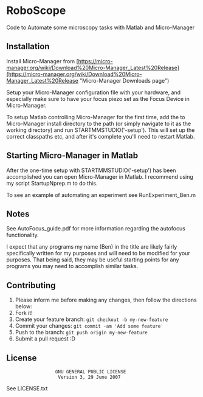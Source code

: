 # RoboScope
Code to Automate some microscopy tasks with Matlab and Micro-Manager



## Installation ##
Install Micro-Manager from [https://micro-manager.org/wiki/Download%20Micro-Manager_Latest%20Release](https://micro-manager.org/wiki/Download%20Micro-Manager_Latest%20Release "Micro-Manager Downloads page")

Setup your Micro-Manager configuration file with your hardware, and especially make sure to have your focus piezo set as the Focus Device in Micro-Manager.

To setup Matlab controlling Micro-Manager for the first time, add the to Micro-Manager install directory to the path (or simply navigate to it as the working directory) and run STARTMMSTUDIO('-setup'). This will set up the correct classpaths etc, and after it's complete you'll need to restart Matlab.

## Starting Micro-Manager in Matlab ##
After the one-time setup with STARTMMSTUDIO('-setup') has been accomplished you can open Micro-Manager in Matlab. I recommend using my script StartupNprep.m to do this.

To see an example of automating an experiment see RunExperiment_Ben.m

## Notes

See AutoFocus_guide.pdf for more information regarding the autofocus functionality.

I expect that any programs my name (Ben) in the title are likely fairly specifically written for my purposes and will need to be modified for your purposes. That being said, they may be useful starting points for any programs you may need to accomplish similar tasks.

## Contributing

1. Please inform me before making any changes, then follow the directions below: 
1. Fork it!
2. Create your feature branch: `git checkout -b my-new-feature`
3. Commit your changes: `git commit -am 'Add some feature'`
4. Push to the branch: `git push origin my-new-feature`
5. Submit a pull request :D



## License

                      GNU GENERAL PUBLIC LICENSE
                       Version 3, 29 June 2007

  See LICENSE.txt